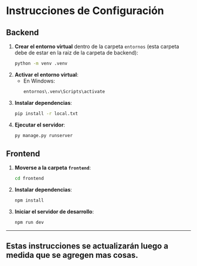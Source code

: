 #  Instrucciones de Configuración

##  Backend
1. **Crear el entorno virtual** dentro de la carpeta `entornos` (esta carpeta debe de estar en la raiz de la carpeta de backend):
   ```sh
   python -m venv .venv
   ```
2. **Activar el entorno virtual**:
   - En Windows:
     ```sh
     entornos\.venv\Scripts\activate
     ```
3. **Instalar dependencias**:
   ```sh
   pip install -r local.txt
   ```
4. **Ejecutar el servidor**:
   ```sh
   py manage.py runserver
   ```

##  Frontend
1. **Moverse a la carpeta `frontend`**:
   ```sh
   cd frontend
   ```
2. **Instalar dependencias**:
   ```sh
   npm install
   ```
3. **Iniciar el servidor de desarrollo**:
   ```sh
   npm run dev
   ```

---

##   **Estas instrucciones se actualizarán luego a medida que se agregen mas cosas.** 
